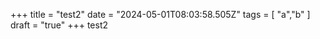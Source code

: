 +++ 
title = "test2"
date = "2024-05-01T08:03:58.505Z"
tags = [ "a","b" ]
draft = "true"
+++
test2


